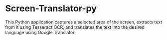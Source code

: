 # Screen-Translator-py
This Python application captures a selected area of the screen, extracts text from it using Tesseract OCR, and translates the text into the desired language using Google Translator.
